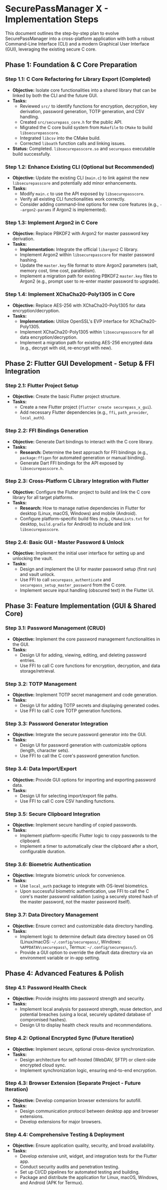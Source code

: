 # SecurePassManager X - Implementation Steps

This document outlines the step-by-step plan to evolve SecurePassManager into a cross-platform application with both a robust Command-Line Interface (CLI) and a modern Graphical User Interface (GUI), leveraging the existing secure C core.

## Phase 1: Foundation & C Core Preparation

### Step 1.1: C Core Refactoring for Library Export (Completed)
- **Objective:** Isolate core functionalities into a shared library that can be linked by both the CLI and the future GUI.
- **Tasks:**
    - Reviewed `src/` to identify functions for encryption, decryption, key derivation, password generation, TOTP generation, and CSV handling.
    - Created `src/securepass_core.h` for the public API.
    - Migrated the C core build system from `Makefile` to `CMake` to build `libsecurepasscore`.
    - Integrated `libcsv` into the CMake build.
    - Corrected `liboath` function calls and linking issues.
- **Status:** Completed. `libsecurepasscore.so` and `securepass` executable build successfully.

### Step 1.2: Enhance Existing CLI (Optional but Recommended)
- **Objective:** Update the existing CLI (`main.c`) to link against the new `libsecurepasscore` and potentially add minor enhancements.
- **Tasks:**
    - Modify `main.c` to use the API exposed by `libsecurepasscore`.
    - Verify all existing CLI functionalities work correctly.
    - Consider adding command-line options for new core features (e.g., `--argon2-params` if Argon2 is implemented).

### Step 1.3: Implement Argon2 in C Core
- **Objective:** Replace PBKDF2 with Argon2 for master password key derivation.
- **Tasks:**
    - **Implementation:** Integrate the official `libargon2` C library.
    - Implement Argon2 within `libsecurepasscore` for master password hashing.
    - Update the `master.key` file format to store Argon2 parameters (salt, memory cost, time cost, parallelism).
    - Implement a migration path for existing PBKDF2 `master.key` files to Argon2 (e.g., prompt user to re-enter master password to upgrade).

### Step 1.4: Implement XChaCha20-Poly1305 in C Core
- **Objective:** Replace AES-256 with XChaCha20-Poly1305 for data encryption/decryption.
- **Tasks:**
    - **Implementation:** Utilize OpenSSL's EVP interface for XChaCha20-Poly1305.
    - Implement XChaCha20-Poly1305 within `libsecurepasscore` for all data encryption/decryption.
    - Implement a migration path for existing AES-256 encrypted data (e.g., decrypt with old, re-encrypt with new).

## Phase 2: Flutter GUI Development - Setup & FFI Integration

### Step 2.1: Flutter Project Setup
- **Objective:** Create the basic Flutter project structure.
- **Tasks:**
    - Create a new Flutter project (`flutter create securepass_x_gui`).
    - Add necessary Flutter dependencies (e.g., `ffi`, `path_provider`, `local_auth`).

### Step 2.2: FFI Bindings Generation
- **Objective:** Generate Dart bindings to interact with the C core library.
- **Tasks:**
    - **Research:** Determine the best approach for FFI bindings (e.g., `package:ffigen` for automated generation or manual binding).
    - Generate Dart FFI bindings for the API exposed by `libsecurepasscore.h`.

### Step 2.3: Cross-Platform C Library Integration with Flutter
- **Objective:** Configure the Flutter project to build and link the C core library for all target platforms.
- **Tasks:**
    - **Research:** How to manage native dependencies in Flutter for desktop (Linux, macOS, Windows) and mobile (Android).
    - Configure platform-specific build files (e.g., `CMakeLists.txt` for desktop, `build.gradle` for Android) to include and link `libsecurepasscore`.

### Step 2.4: Basic GUI - Master Password & Unlock
- **Objective:** Implement the initial user interface for setting up and unlocking the vault.
- **Tasks:**
    - Design and implement the UI for master password setup (first run) and vault unlock.
    - Use FFI to call `securepass_authenticate` and `securepass_setup_master_password` from the C core.
    - Implement secure input handling (obscured text) in the Flutter UI.

## Phase 3: Feature Implementation (GUI & Shared Core)

### Step 3.1: Password Management (CRUD)
- **Objective:** Implement the core password management functionalities in the GUI.
- **Tasks:**
    - Design UI for adding, viewing, editing, and deleting password entries.
    - Use FFI to call C core functions for encryption, decryption, and data storage/retrieval.

### Step 3.2: TOTP Management
- **Objective:** Implement TOTP secret management and code generation.
- **Tasks:**
    - Design UI for adding TOTP secrets and displaying generated codes.
    - Use FFI to call C core TOTP generation functions.

### Step 3.3: Password Generator Integration
- **Objective:** Integrate the secure password generator into the GUI.
- **Tasks:**
    - Design UI for password generation with customizable options (length, character sets).
    - Use FFI to call the C core's password generation function.

### Step 3.4: Data Import/Export
- **Objective:** Provide GUI options for importing and exporting password data.
- **Tasks:**
    - Design UI for selecting import/export file paths.
    - Use FFI to call C core CSV handling functions.

### Step 3.5: Secure Clipboard Integration
- **Objective:** Implement secure handling of copied passwords.
- **Tasks:**
    - Implement platform-specific Flutter logic to copy passwords to the clipboard.
    - Implement a timer to automatically clear the clipboard after a short, configurable duration.

### Step 3.6: Biometric Authentication
- **Objective:** Integrate biometric unlock for convenience.
- **Tasks:**
    - Use `local_auth` package to integrate with OS-level biometrics.
    - Upon successful biometric authentication, use FFI to call the C core's master password validation (using a securely stored hash of the master password, not the master password itself).

### Step 3.7: Data Directory Management
- **Objective:** Ensure correct and customizable data directory handling.
- **Tasks:**
    - Implement logic to determine default data directory based on OS (Linux/macOS: `~/.config/securepass/`, Windows: `%APPDATA%\securepass\`, Termux: `~/.config/securepass/`).
    - Provide a GUI option to override the default data directory via an environment variable or in-app setting.

## Phase 4: Advanced Features & Polish

### Step 4.1: Password Health Check
- **Objective:** Provide insights into password strength and security.
- **Tasks:**
    - Implement local analysis for password strength, reuse detection, and potential breaches (using a local, securely updated database of compromised hashes).
    - Design UI to display health check results and recommendations.

### Step 4.2: Optional Encrypted Sync (Future Iteration)
- **Objective:** Implement secure, optional cross-device synchronization.
- **Tasks:**
    - Design architecture for self-hosted (WebDAV, SFTP) or client-side encrypted cloud sync.
    - Implement synchronization logic, ensuring end-to-end encryption.

### Step 4.3: Browser Extension (Separate Project - Future Iteration)
- **Objective:** Develop companion browser extensions for autofill.
- **Tasks:**
    - Design communication protocol between desktop app and browser extensions.
    - Develop extensions for major browsers.

### Step 4.4: Comprehensive Testing & Deployment
- **Objective:** Ensure application quality, security, and broad availability.
- **Tasks:**
    - Develop extensive unit, widget, and integration tests for the Flutter app.
    - Conduct security audits and penetration testing.
    - Set up CI/CD pipelines for automated testing and building.
    - Package and distribute the application for Linux, macOS, Windows, and Android (APK for Termux).
